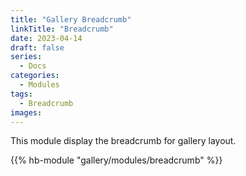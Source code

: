 ```yaml
---
title: "Gallery Breadcrumb"
linkTitle: "Breadcrumb"
date: 2023-04-14
draft: false
series:
  - Docs
categories:
  - Modules
tags:
  - Breadcrumb
images:
---
```


This module display the breadcrumb for gallery layout.

<!--more-->

{{% hb-module "gallery/modules/breadcrumb" %}}
